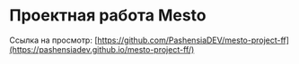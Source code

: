 # Проектная работа Mesto

Ссылка на просмотр: [https://github.com/PashensiaDEV/mesto-project-ff](https://pashensiadev.github.io/mesto-project-ff/)

